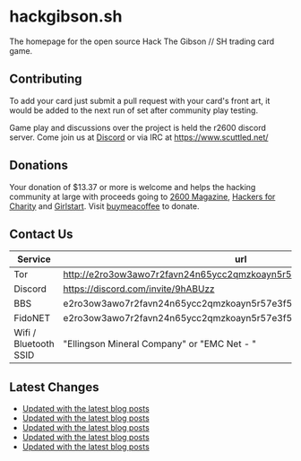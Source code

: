 # hackgibson.sh
The homepage for the open source Hack The Gibson // SH trading card game.


## Contributing

To add your card just submit a pull request with your card's front art, it would be added to the next run of set after community play testing.

Game play and discussions over the project is held the r2600 discord server. Come join us at [Discord](https://discord.com/invite/9hABUzz) or via IRC at https://www.scuttled.net/


## Donations

Your donation of $13.37 or more is welcome and helps the hacking community at large with proceeds going to [2600 Magazine](https://2600.com/), [Hackers for Charity](https://hackersforcharity.org) and [Girlstart](https://girlstart.org).  Visit [buymeacoffee](https://www.buymeacoffee.com/hackgibson.sh) to donate.


## Contact Us

Service | url
-|-
Tor | http://e2ro3ow3awo7r2favn24n65ycc2qmzkoayn5r57e3f56nvjwdcgg32ad.onion
Discord | https://discord.com/invite/9hABUzz
BBS | e2ro3ow3awo7r2favn24n65ycc2qmzkoayn5r57e3f56nvjwdcgg32ad.onion:23
FidoNET | e2ro3ow3awo7r2favn24n65ycc2qmzkoayn5r57e3f56nvjwdcgg32ad.onion:24554
Wifi / Bluetooth SSID | "Ellingson Mineral Company" or "EMC Net - <fidonet address>"

## Latest Changes
<!-- BLOG-POST-LIST:START -->
- [Updated with the latest blog posts](https://github.com/DFW2600/hackgibson.sh/commit/f39af59849a7b7288ceb969a0da1c020c8c6a4b3)
- [Updated with the latest blog posts](https://github.com/DFW2600/hackgibson.sh/commit/b4507e5c3a9e8b94e87b537812bfe099ea841e84)
- [Updated with the latest blog posts](https://github.com/DFW2600/hackgibson.sh/commit/854d6ddfdf9128d458fd95b5d2e00a844ca96b29)
- [Updated with the latest blog posts](https://github.com/DFW2600/hackgibson.sh/commit/3a531b2e0717711c09875f2866afb5ed87679934)
- [Updated with the latest blog posts](https://github.com/DFW2600/hackgibson.sh/commit/9e47c4ba0bda2395ac91d050d1c286490212457f)
<!-- BLOG-POST-LIST:END -->
